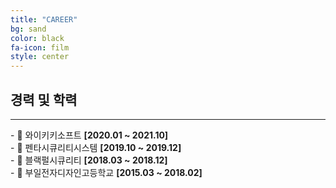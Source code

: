 ```yaml
---
title: "CAREER"
bg: sand
color: black
fa-icon: film
style: center
---
```


## __경력 및 학력__

------

<p>
- 🏢 와이키키소프트 <strong>[2020.01 ~ 2021.10]</strong>
<br>
- 🏢 펜타시큐리티시스템 <strong>[2019.10 ~ 2019.12]</strong>
<br>
- 🏢 블랙펄시큐리티 <strong>[2018.03 ~ 2018.12]</strong>
<br>
- 🏫 부일전자디자인고등학교 <strong>[2015.03 ~ 2018.02]</strong>
<br>
</p>
